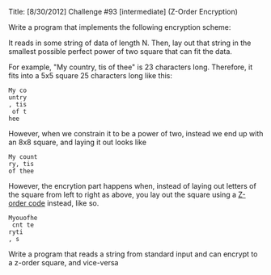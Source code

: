 Title: [8/30/2012] Challenge #93 [intermediate] (Z-Order Encryption)


Write a program that implements the following encryption scheme:

It reads in some string of data of length N.  Then, lay out that string in the smallest possible perfect power of two square that can fit the data.

For example, "My country, tis of thee" is 23 characters long.  Therefore, it fits into a 5x5 square 25 characters long like this:

    My co
    untry
    , tis
     of t
    hee

However, when we constrain it to be a power of two, instead we end up with an 8x8 square, and laying it out looks like

    My count
    ry, tis 
    of thee
    
    
    
    
    
    
However, the encrytion part happens when, instead of laying out letters of the square from left to right as above, you lay out 
the square using a [Z-order code](http://en.wikipedia.org/wiki/Z-order_curve) instead, like so.

    Myouofhe
     cnt te 
    ryti
    , s 


Write a program that reads a string from standard input and can encrypt to a z-order square, and vice-versa